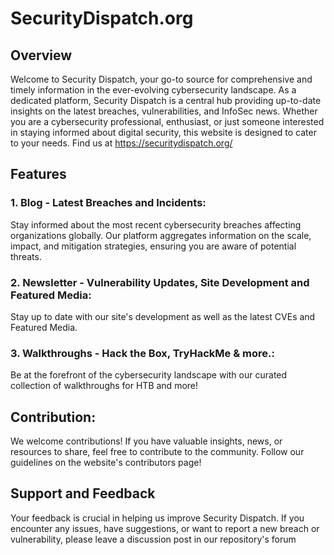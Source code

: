 # SecurityDispatch.org


## Overview

Welcome to Security Dispatch, your go-to source for comprehensive and timely information in the ever-evolving cybersecurity landscape. As a dedicated platform, Security Dispatch is a central hub providing up-to-date insights on the latest breaches, vulnerabilities, and InfoSec news. Whether you are a cybersecurity professional, enthusiast, or just someone interested in staying informed about digital security, this website is designed to cater to your needs. Find us at https://securitydispatch.org/

## Features

### 1. **Blog - Latest Breaches and Incidents:**
Stay informed about the most recent cybersecurity breaches affecting organizations globally. Our platform aggregates information on the scale, impact, and mitigation strategies, ensuring you are aware of potential threats.

### 2. **Newsletter - Vulnerability Updates, Site Development and Featured Media:**
Stay up to date with our site's development as well as the latest CVEs and Featured Media.

### 3. **Walkthroughs - Hack the Box, TryHackMe & more.:**
Be at the forefront of the cybersecurity landscape with our curated collection of walkthroughs for HTB and more!

## Contribution:

We welcome contributions! If you have valuable insights, news, or resources to share, feel free to contribute to the community. Follow our guidelines on the website's contributors page!

## Support and Feedback

Your feedback is crucial in helping us improve Security Dispatch. If you encounter any issues, have suggestions, or want to report a new breach or vulnerability, please leave a discussion post in our repository's forum
